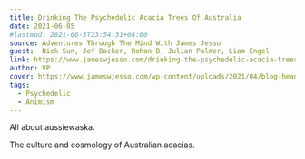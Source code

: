 ```yaml
---
title: Drinking The Psychedelic Acacia Trees Of Australia
date: 2021-06-05
#lastmod: 2021-06-5T23:54:31+08:00
source: Adventures Through The Mind With James Jesso
guest:  Nick Sun, Jef Backer, Rohan B, Julian Palmer, Liam Engel
link: https://www.jameswjesso.com/drinking-the-psychedelic-acacia-trees-of-australia-psychedelic-cafe-5/
author: VP
cover: https://www.jameswjesso.com/wp-content/uploads/2021/04/blog-header-1.jpg
tags:
  - Psychedelic
  - Animism
---
```


All about aussiewaska.

<!--more-->

The culture and cosmology of Australian acacias.
